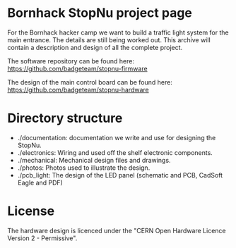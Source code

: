 # Bornhack StopNu project page

For the Bornhack hacker camp we want to build a traffic light system for the
main entrance. The details are still being worked out. This archive will
contain a description and design of all the complete project.

The software repository can be found here:  
https://github.com/badgeteam/stopnu-firmware

The design of the main control board can be found here:
https://github.com/badgeteam/stopnu-hardware

# Directory structure

 * ./documentation: documentation we write and use for designing the StopNu.
 * ./electronics: Wiring and used off the shelf electronic components. 
 * ./mechanical: Mechanical design files and drawings. 
 * ./photos: Photos used to illustrate the design.
 * ./pcb_light: The design of the LED panel (schematic and PCB, CadSoft Eagle and PDF)
# License 

The hardware design is licenced under the "CERN Open Hardware Licence Version 2 - Permissive".
